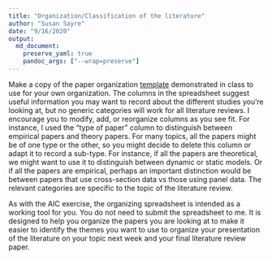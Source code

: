 ```yaml
---
title: "Organization/Classification of the literature"
author: "Susan Sayre"
date: "9/16/2020"
output: 
  md_document:
    preserve_yaml: true
    pandoc_args: ["--wrap=preserve"]
---
```


Make a copy of the paper organization [template](https://docs.google.com/spreadsheets/d/1snGY44o8JOzTPyKSl4siJj2j_s04Mob3kJXwsN0_plA/copy?usp=sharing) demonstrated in class to use for your own organization. The columns in the spreadsheet suggest useful information you may want to record about the different studies you’re looking at, but no generic categories will work for all literature reviews. I encourage you to modify, add, or reorganize columns as you see fit. For instance, I used the “type of paper” column to distinguish between empirical papers and theory papers. For many topics, all the papers might be of one type or the other, so you might decide to delete this column or adapt it to record a sub-type. For instance, if all the papers are theoretical, we might want to use it to distinguish between dynamic or static models. Or if all the papers are empirical, perhaps an important distinction would be between papers that use cross-section data vs those using panel data. The relevant categories are specific to the topic of the literature review.

As with the AIC exercise, the organizing spreadsheet is intended as a working tool for you. You do not need to submit the spreadsheet to me. It is designed to help you organize the papers you are looking at to make it easier to identify the themes you want to use to organize your presentation of the literature on your topic next week and your final literature review paper.
